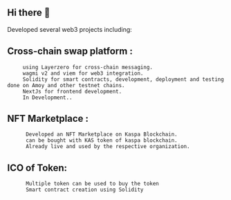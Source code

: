 ## Hi there 👋
Developed several web3 projects including:
 ## Cross-chain swap platform :
         using Layerzero for cross-chain messaging.
         wagmi v2 and viem for web3 integration.
         Solidity for smart contracts, development, deployment and testing done on Amoy and other testnet chains.
         NextJs for frontend development.
         In Development..

## NFT Marketplace :
          Developed an NFT Marketplace on Kaspa Blockchain.
          can be bought with KAS token of kaspa blockchain.
          Already live and used by the respective organization.

## ICO of Token:
          Multiple token can be used to buy the token
          Smart contract creation using Solidity
          

<!--
**atharv404/atharv404** is a ✨ _special_ ✨ repository because its `README.md` (this file) appears on your GitHub profile.

Here are some ideas to get you started:

- 🔭 I’m currently working on ...
- 🌱 I’m currently learning ...
- 👯 I’m looking to collaborate on ...
- 🤔 I’m looking for help with ...
- 💬 Ask me about ...
- 📫 How to reach me: ...
- 😄 Pronouns: ...
- ⚡ Fun fact: ...
-->

